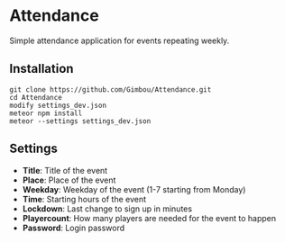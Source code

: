 # Attendance

Simple attendance application for events repeating weekly.

## Installation

    git clone https://github.com/Gimbou/Attendance.git
    cd Attendance
    modify settings_dev.json
    meteor npm install
    meteor --settings settings_dev.json

## Settings

- **Title**: Title of the event
- **Place**: Place of the event
- **Weekday**: Weekday of the event (1-7 starting from Monday)
- **Time**: Starting hours of the event
- **Lockdown**: Last change to sign up in minutes
- **Playercount**: How many players are needed for the event to happen
- **Password**: Login password
